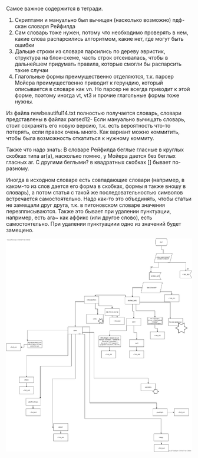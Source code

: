 Самое важное содержится в тетради.

1) Скриптами и мануально был вычищен (насколько возможно) пдф-скан словаря Рейфилда
2) Сам словарь тоже нужен, потому что необходимо проверять в нем, какие слова распарсились алгоритмом, какие нет, где могут быть ошибки
3) Дальше строки из словаря парсились по дереву эвристик, структура на блок-схеме, часть строк отсеивалась, чтобы в дальнейшем придумать правила, которые смогли бы распарсить такие случаи
4) Глагольные формы преимущественно отделяются, т.к. парсер Мойера преимущественно приводит к герундию, который описывается в словаре как vn. Но парсер не всегда приводит к этой форме, поэтому иногда vt, vt3 и прочие глагольные формы тоже нужны.


Из файла newbeautiful14.txt полностью получается словарь, словари представлены в файлах parsed12-
Если мануально вычищать словарь, стоит сохранять его новую версию, т.к. есть вероятность что-то потерять, если правок очень много. Как вариант можно коммитить, чтобы была возможность откатиться к нужному коммиту.

Также что надо знать:
В словаре Рейфилда беглые гласные в круглых скобках типа ar(a), насколько помню, у Мойера дается без беглых гласных ar.
С другими беглыми? в квадратных скобках [] бывает по-разному.

Иногда в исходном словаре есть совпадающие словари (например, в каком-то из слов дается его форма в скобках, формы я также вношу в словарь), а потом статья с такой же последовательностью символов встречается самостоятельно. Надо как-то это объединять, чтобы статьи не замещали друг друга, т.к. в питоновском словаре значения перезпписываются.
Также это бывает при удалении пунктуации, например, есть ara~ как аффикс (или другое слово), есть самостоятельно. При удалении пунктуациии одно из значений будет замещено.

![Схема в репозитории](scheme.jpg)